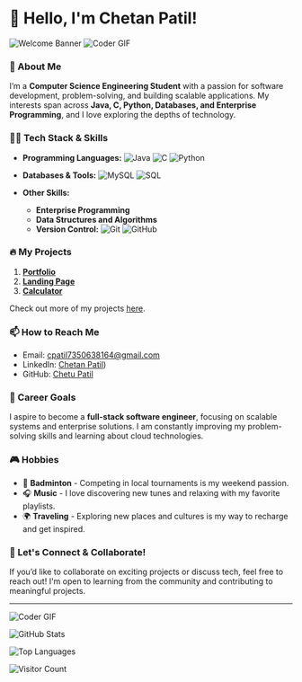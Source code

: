 # 👋 Hello, I'm Chetan Patil!

![Welcome Banner](https://media.giphy.com/media/xT9IgzoKnwFNmISR8I/giphy.gif) <!-- Optional: Add a banner image of your choice -->
![Coder GIF](https://media.giphy.com/media/Ll22OhMLAlVDb8UQWe/giphy.gif)



### 🌟 About Me
I’m a **Computer Science Engineering Student** with a passion for software development, problem-solving, and building scalable applications. My interests span across **Java, C, Python, Databases, and Enterprise Programming**, and I love exploring the depths of technology.

### 👨‍💻 Tech Stack & Skills

- **Programming Languages:** 
  ![Java](https://img.shields.io/badge/Java-%23ED8B00.svg?style=flat-square&logo=java&logoColor=white)
  ![C](https://img.shields.io/badge/C-%2300599C.svg?style=flat-square&logo=c&logoColor=white)
  ![Python](https://img.shields.io/badge/Python-3670A0?style=flat-square&logo=python&logoColor=ffdd54)

- **Databases & Tools:**
  ![MySQL](https://img.shields.io/badge/MySQL-4479A1?style=flat-square&logo=mysql&logoColor=white)
  ![SQL](https://img.shields.io/badge/SQL-%23025E8C.svg?style=flat-square&logo=postgresql&logoColor=white)

- **Other Skills:**
  - **Enterprise Programming**
  - **Data Structures and Algorithms**
  - **Version Control:** 
    ![Git](https://img.shields.io/badge/Git-%23F05033.svg?style=flat-square&logo=git&logoColor=white)
    ![GitHub](https://img.shields.io/badge/GitHub-%23121011.svg?style=flat-square&logo=github&logoColor=white)

### 🔥 My Projects
1. **[Portfolio](#)** 
2. **[Landing Page](#)** 
3. **[Calculator](#)** 

Check out more of my projects [here](https://github.com/chetupatil1818/OIBSIP).

### 📫 How to Reach Me
- Email: [cpatil7350638164@gmail.com](mailto:cpatil7350638164@gmail.com)
- LinkedIn: [Chetan Patil](https://www.linkedin.com/in/chetan-patil-aa2545266?lipi=urn%3Ali%3Apage%3Ad_flagship3_profile_view_base_contact_details%3B2iyKUgzhRjWvHAtoFWOYVw%3D%3D))
- GitHub: [Chetu Patil](https://github.com/chetupatil1818)

### 💼 Career Goals
I aspire to become a **full-stack software engineer**, focusing on scalable systems and enterprise solutions. I am constantly improving my problem-solving skills and learning about cloud technologies.

### 🎮 Hobbies
- 🏸 **Badminton** - Competing in local tournaments is my weekend passion.
- 🎧 **Music** - I love discovering new tunes and relaxing with my favorite playlists.
- 🌍 **Traveling** - Exploring new places and cultures is my way to recharge and get inspired.

### 🌟 Let's Connect & Collaborate!
If you’d like to collaborate on exciting projects or discuss tech, feel free to reach out! I'm open to learning from the community and contributing to meaningful projects.

---
![Coder GIF](https://media.giphy.com/media/Ll22OhMLAlVDb8UQWe/giphy.gif)


![GitHub Stats](https://github-readme-stats.vercel.app/api?username=chetupatil1818&show_icons=true&hide_border=true&theme=radical)

![Top Languages](https://github-readme-stats.vercel.app/api/top-langs/?username=chetupatil1818&layout=compact&theme=radical)

![Visitor Count](https://komarev.com/ghpvc/?username=chetupatil1818&color=blue)
